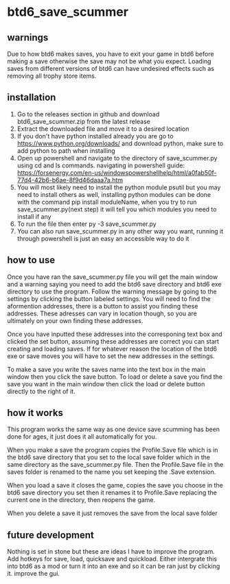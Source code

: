 # btd6_save_scummer
## warnings
Due to how btd6 makes saves, you have to exit your game in btd6 before making a save otherwise the save may not be what you expect.
Loading saves from different versions of btd6 can have undesired effects such as removing all trophy store items.
## installation
1. Go to the releases section in github and download btd6_save_scummer.zip from the latest release
2. Extract the downloaded file and move it to a desired location
3. If you don't have python installed already you are go to https://www.python.org/downloads/ and download python, make sure to add python to path when installing
4. Open up powershell and navigate to the directory of save_scummer.py using cd and ls commands. navigating in powershell guide: https://forsenergy.com/en-us/windowspowershellhelp/html/a0fab50f-77d4-42b6-b6ae-8f9d46daaa7a.htm
5. You will most likely need to install the python module psutil but you may need to install others as well, installing python modules can be done with the command pip install moduleName, when you try to run save_scummer.py(next step) it will tell you which modules you need to install if any
6. To run the file then enter py -3 save_scummer.py
7. You can also run save_scummer.py in any other way you want, running it through powershell is just an easy an accessible way to do it
## how to use
Once you have ran the save_scummer.py file you will get the main window and a warning saying you need to add the btd6 save directory and btd6 exe directory to use the program. Follow the warning message by going to the settings by clicking the button labeled settings. You will need to find the aformention addresses, there is a button to assist you finding these addresses. These adresses can vary in location though, so you are ultimately on your own finding these addresses.

Once you have inputted these addresses into the corresponing text box and clicked the set button, assuming these addresses are correct you can start creating and loading saves. If for whatever reason the location of the btd6 exe or save moves you will have to set the new addresses in the settings.

To make a save you write the saves name into the text box in the main window then you click the save button. To load or delete a save you find the save you want in the main window then click the load or delete button directly to the right of it.
## how it works
This program works the same way as one device save scumming has been done for ages, it just does it all automatically for you.

When you make a save the program copies the Profile.Save file which is in the btd6 save directory that you set to the local save folder which in the same directory as the save_scummer.py file. Then the Profile.Save file in the saves folder is renamed to the name you set keeping the .Save extension.

When you load a save it closes the game, copies the save you choose in the btd6 save directory you set then it renames it to Profile.Save replacing the current one in the directory, then reopens the game.

When you delete a save it just removes the save from the local save folder
## future development
Nothing is set in stone but these are ideas I have to improve the program.
Add hotkeys for save, load, quicksave and quickload.
Either intergrate this into btd6 as a mod or turn it into an exe and so it can be ran just by clicking it.
improve the gui.